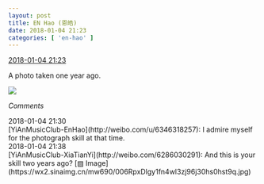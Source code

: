 ```yaml
---
layout: post
title: EN Hao (恩皓)
date: 2018-01-04 21:23
categories: [ 'en-hao' ]
---
```


<div class="weibo-info">
  <a href="https://weibo.com/6346318257/FCQp71wgq">2018-01-04 21:23</a>
</div>

A photo taken one year ago.

<!-- more -->

<a href="https://wx1.sinaimg.cn/mw690/006VuvhTgy1fn4w62yb0tj311i1e0hdt.jpg">
  <img class="weibo-pic-preview" src="http://wx1.sinaimg.cn/orj360/006VuvhTgy1fn4w62yb0tj311i1e0hdt.jpg" />
</a>

*Comments*

<div class="weibo-info">2018-01-04 21:30</div>
[YiAnMusicClub-EnHao](http://weibo.com/u/6346318257): I admire myself for the photograph skill at that time.

<div class="weibo-info">2018-01-04 21:38</div>
[YiAnMusicClub-XiaTianYi](http://weibo.com/6286030291): And this is your skill two years ago? [▨ Image](https://wx2.sinaimg.cn/mw690/006RpxDlgy1fn4wl3zj96j30hs0hst9q.jpg)
